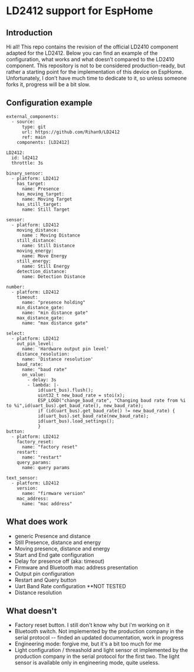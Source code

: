 LD2412 support for EspHome
=======
Introduction
--
Hi all! This repo contains the revision of the official LD2410 component adapted for the LD2412. Below you can find an example of the configuration, what works and what doesn’t compared to the LD2410 component. This repository is not to be considered production-ready, but rather a starting point for the implementation of this device on EspHome. Unfortunately, I don’t have much time to dedicate to it, so unless someone forks it, progress will be a bit slow.

Configuration example
--
```
external_components:
  - source:
      type: git
      url: https://github.com/Rihan9/LD2412
      ref: main
    components: [LD2412]

LD2412:
  id: ld2412
  throttle: 3s

binary_sensor:
  - platform: LD2412
    has_target:
      name: Presence
    has_moving_target:
      name: Moving Target
    has_still_target:
      name: Still Target

sensor:
  - platform: LD2412
    moving_distance:
      name : Moving Distance
    still_distance:
      name: Still Distance
    moving_energy:
      name: Move Energy
    still_energy:
      name: Still Energy
    detection_distance:
      name: Detection Distance

number:
  - platform: LD2412
    timeout:
      name: "presence holding"
    min_distance_gate:
      name: "min distance gate"
    max_distance_gate:
      name: "max distance gate"
  
select:
  - platform: LD2412
    out_pin_level:
      name: 'Hardware output pin level'
    distance_resolution:
      name: 'Distance resolution'
    baud_rate:
      name: "baud rate"
      on_value:
        - delay: 3s
        - lambda: |-
            id(uart_bus).flush();
            uint32_t new_baud_rate = stoi(x);
            ESP_LOGD("change_baud_rate", "Changing baud rate from %i to %i",id(uart_bus).get_baud_rate(), new_baud_rate);
            if (id(uart_bus).get_baud_rate() != new_baud_rate) {
            id(uart_bus).set_baud_rate(new_baud_rate);
            id(uart_bus).load_settings();
            }
button:
  - platform: LD2412
    factory_reset:
      name: "factory reset"
    restart:
      name: "restart"
    query_params:
      name: query params

text_sensor:
  - platform: LD2412
    version:
      name: "firmware version"
    mac_address:
      name: "mac address"
```
What does work
--
- generic Presence and distance
- Still Presence, distance and energy
- Moving presence, distance and energy
- Start and End gate configuration
- Delay for presence off (aka: timeout)
- Firmware and Bluetooth mac address presentation
- Output pin configuration
- Restart and Query button
- Uart Band Rate configuration **NOT TESTED
- Distance resolution

What doesn't
--
- Factory reset button. I still don't know why but i'm working on it
- Bluetooth switch. Not implemented by the production company in the serial protocol -- finded an updated documentation, work in progress
- Engineering mode: forgive me, but it's a bit too much for me
- Light configuration / threashold and light sensor ot implemented by the production company in the serial protocol for the first two. The light sensor is available only in engineering mode, quite useless.
